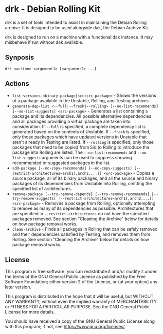 # drk - Debian Rolling Kit

drk is a set of tools intended to assist in maintaining the Debian Rolling archive. It is designed to be used alongside
dak, the Debian Archive Kit.

drk is designed to run on a machine with a functional dak instance. It may misbehave if run without dak available.

## Synposis

```
drk <action> <argument1> [<argument2> ...]
```

## Actions

* `list-versions <binary-package|src:src-package>` - Shows the versions of a package available in the Unstable, Rolling,
 and Testing archives.
* `generate-dep-list <--full|--fresh|--rolling> [--no-list-recommends] [--no-list-suggests] <src-package>` - Generates a 
  list containing a package and its dependencies. All possible alternative dependencies and all packages providing a
  virtual package are taken into consideration. If `--full` is specified, a complete dependency list is generated based
  on the contents of Unstable. If `--fresh` is specified, only those packages which have updated versions in Unstable
  that aren't already in Testing are listed. If `--rolling` is specified, only those packages that need to be copied
  from Sid to Rolling to introduce the package into Rolling are listed. The `--no-list-recommends` and
  `--no-list-suggests` arguments can be used to suppress showing recommended or suggested packages in the list.
* `add-package [--no-copy-recommends] [--no-copy-suggests] [--restrict-architectures=arch1[,arch2,...]] <src-package>` -
  Copies a source package, all of its binary  packages, and all the source and binary packages of its dependencies from
  Unstable into Rolling, omitting the specified list of architectures.
* `remove-package [--try-remove-depends] [--try-remove-recommends] [--try-remove-suggests]
  [--restrict-architectures=arch1[,arch2,...]] <src-package>` - Removes a package from Rolling, optionally attempting to
  remove as many of its dependencies as possible. Architectures that are specified in `--restrict-architectures` do not
  have the specified packages removed. See section "Cleaning the Archive" below for details on how package removal
  works.
* `clean-archive` - Finds all packages in Rolling that can be safely removed and their dependencies satisfied by
  Testing, and removes them from Rolling. See section "Cleaning the Archive" below for details on how package removal
  works.

## License

This program is free software; you can redistribute it and/or modify
it under the terms of the GNU General Public License as published by
the Free Software Foundation; either version 2 of the License, or
(at your option) any later version.

This program is distributed in the hope that it will be useful,
but WITHOUT ANY WARRANTY; without even the implied warranty of
MERCHANTABILITY or FITNESS FOR A PARTICULAR PURPOSE.  See the
GNU General Public License for more details.

You should have received a copy of the GNU General Public License along
with this program; if not, see <https://www.gnu.org/licenses/>.